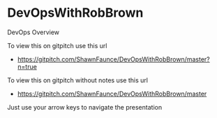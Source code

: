 # DevOpsWithRobBrown
DevOps Overview

To view this on gitpitch use this url
* https://gitpitch.com/ShawnFaunce/DevOpsWithRobBrown/master?n=true 

To view this on gitpitch without notes use this url
* https://gitpitch.com/ShawnFaunce/DevOpsWithRobBrown/master

Just use your arrow keys to navigate the presentation
